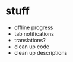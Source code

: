 # stuff

- offline progress
- tab notifications
- translations?
- clean up code
- clean up descriptions
